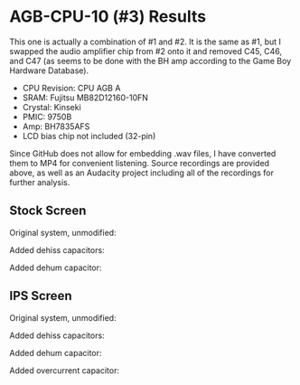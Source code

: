 # AGB-CPU-10 (#3) Results

This one is actually a combination of #1 and #2. It is the same as #1, but I swapped the audio amplifier chip from #2 onto it and removed C45, C46, and C47 (as seems to be done with the BH amp according to the Game Boy Hardware Database).

- CPU Revision: CPU AGB A
- SRAM: Fujitsu MB82D12160-10FN
- Crystal: Kinseki
- PMIC: 9750B
- Amp: BH7835AFS
- LCD bias chip not included (32-pin)

Since GitHub does not allow for embedding .wav files, I have converted them to MP4 for convenient listening. Source recordings are provided above, as well as an Audacity project including all of the recordings for further analysis.

## Stock Screen

Original system, unmodified: 



Added dehiss capacitors:



Added dehum capacitor:



## IPS Screen

Original system, unmodified:



Added dehiss capacitors:



Added dehum capacitor:


Added overcurrent capacitor:







